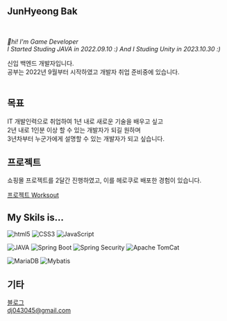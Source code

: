 
## JunHyeong Bak

</br>

_👋hi! I'm Game Developer_   
_I Started Studing JAVA in 2022.09.10 :)_
_And I Studing Unity in 2023.10.30 :)_

신입 백엔드 개발자입니다.  
공부는 2022년 9월부터 시작하였고 개발자 취업 준비중에 있습니다.       
</br>

## 목표

IT 개발인력으로 취업하여 1년 내로 새로운 기술을 배우고 싶고   
2년 내로 1인분 이상 할 수 있는 개발자가 되길 원하며   
3년차부터 누군가에게 설명할 수 있는 개발자가 되고 싶습니다. 
</br>

## 프로젝트

쇼핑몰 프로젝트를 2달간 진행하였고, 이를 헤로쿠로 배포한 경험이 있습니다.

[프로젝트 Worksout](https://github.com/dj04304/git-worksout)

## My Skils is...

![html5](https://img.shields.io/badge/HTML5-red?style=flat-square&logo=HTML5&logoColor=white)
![CSS3](https://img.shields.io/badge/-CSS3-blue?style=flat-square&logo=CSS3)
![JavaScript](https://img.shields.io/badge/-JavaScript-f7df1e?style=flat-square&logo=JavaScript&logoColor=black)
</br>

![JAVA](https://img.shields.io/badge/-JAVA-orange?style=flat-square&logo=java)
![Spring Boot](https://img.shields.io/badge/-Spring%20Boot-%236DB33F?style=flat-square&logo=SpringBoot&logoColor=white)
![Spring Security](https://img.shields.io/badge/-Spring%20Security-%236DB33F?style=flat-square&logo=Spring%20Security&logoColor=white)
![Apache TomCat](https://img.shields.io/badge/-Apache%20TomCat-%23F8DC75?style=flat-square&logo=apacheTomcat&logoColor=black)
</br>

![MariaDB](https://img.shields.io/badge/-MariaDB-%23003545?style=flat-square&logo=MariaDB)
![Mybatis](https://img.shields.io/badge/-Mybatis-%23000000?style=flat-square)

## 기타

[블로그](https://dochistory.tistory.com/)   
<dj043045@gmail.com>

<!--
**dj04304/dj04304** is a ✨ _special_ ✨ repository because its `README.md` (this file) appears on your GitHub profile.

Here are some ideas to get you started:

- 🔭 I’m currently working on ...
- 🌱 I’m currently learning ...
- 👯 I’m looking to collaborate on ...
- 🤔 I’m looking for help with ...
- 💬 Ask me about ...
- 📫 How to reach me: ...
- 😄 Pronouns: ...
- ⚡ Fun fact: ...
-->
